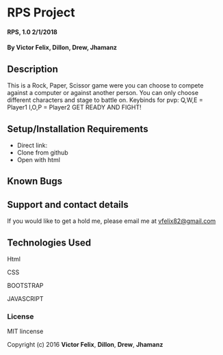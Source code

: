 # RPS Project

#### RPS, 1.0 2/1/2018

#### By **Victor Felix**, **Dillon**, **Drew**, **Jhamanz**

## Description

This is a Rock, Paper, Scissor game were you can choose to compete against a computer
or against another person. You can only choose different characters and stage to battle on.
Keybinds for pvp: Q,W,E = Player1  I,O,P = Player2
GET READY AND FIGHT!

## Setup/Installation Requirements

* Direct link: 
* Clone from github
* Open with html

## Known Bugs

## Support and contact details

If you would like to get a hold me, please email me at vfelix82@gmail.com

## Technologies Used

Html

CSS

BOOTSTRAP

JAVASCRIPT

### License

MIT lincense

Copyright (c) 2016 **Victor Felix**, **Dillon**, **Drew**, **Jhamanz**
